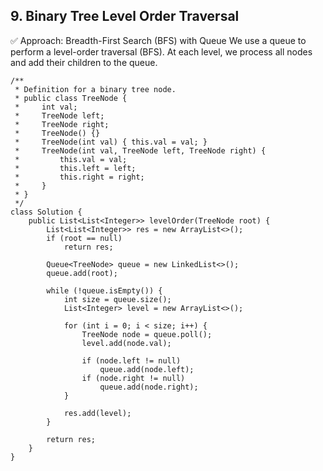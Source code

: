## 9. Binary Tree Level Order Traversal 
✅ Approach: Breadth-First Search (BFS) with Queue
We use a queue to perform a level-order traversal (BFS). At each level, we process all nodes and add their children to the queue.
```
/**
 * Definition for a binary tree node.
 * public class TreeNode {
 *     int val;
 *     TreeNode left;
 *     TreeNode right;
 *     TreeNode() {}
 *     TreeNode(int val) { this.val = val; }
 *     TreeNode(int val, TreeNode left, TreeNode right) {
 *         this.val = val;
 *         this.left = left;
 *         this.right = right;
 *     }
 * }
 */
class Solution {
    public List<List<Integer>> levelOrder(TreeNode root) {
        List<List<Integer>> res = new ArrayList<>();
        if (root == null)
            return res;

        Queue<TreeNode> queue = new LinkedList<>();
        queue.add(root);

        while (!queue.isEmpty()) {
            int size = queue.size();
            List<Integer> level = new ArrayList<>();

            for (int i = 0; i < size; i++) {
                TreeNode node = queue.poll();
                level.add(node.val);

                if (node.left != null)
                    queue.add(node.left);
                if (node.right != null)
                    queue.add(node.right);
            }

            res.add(level);
        }

        return res;
    }
}
```
